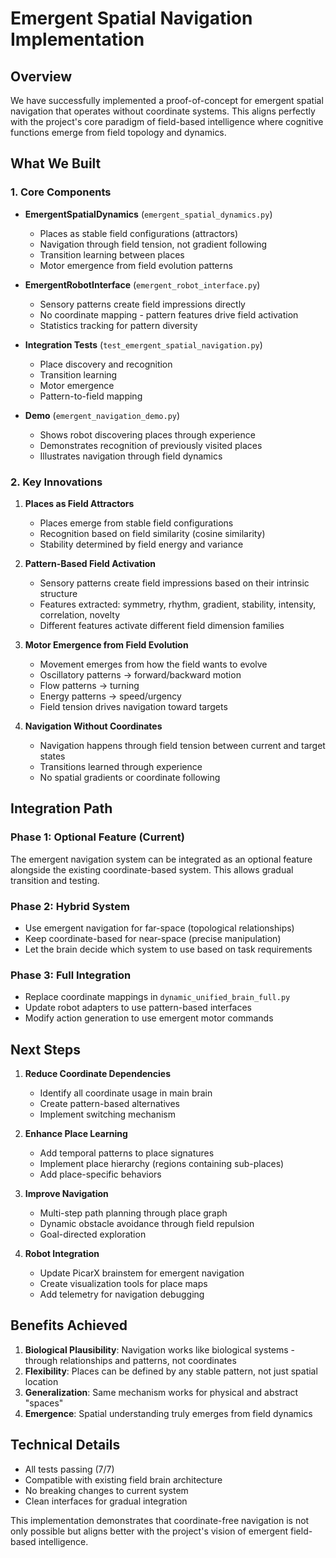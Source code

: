 # Emergent Spatial Navigation Implementation

## Overview

We have successfully implemented a proof-of-concept for emergent spatial navigation that operates without coordinate systems. This aligns perfectly with the project's core paradigm of field-based intelligence where cognitive functions emerge from field topology and dynamics.

## What We Built

### 1. Core Components

- **EmergentSpatialDynamics** (`emergent_spatial_dynamics.py`)
  - Places as stable field configurations (attractors)
  - Navigation through field tension, not gradient following
  - Transition learning between places
  - Motor emergence from field evolution patterns

- **EmergentRobotInterface** (`emergent_robot_interface.py`)
  - Sensory patterns create field impressions directly
  - No coordinate mapping - pattern features drive field activation
  - Statistics tracking for pattern diversity

- **Integration Tests** (`test_emergent_spatial_navigation.py`)
  - Place discovery and recognition
  - Transition learning
  - Motor emergence
  - Pattern-to-field mapping

- **Demo** (`emergent_navigation_demo.py`)
  - Shows robot discovering places through experience
  - Demonstrates recognition of previously visited places
  - Illustrates navigation through field dynamics

### 2. Key Innovations

1. **Places as Field Attractors**
   - Places emerge from stable field configurations
   - Recognition based on field similarity (cosine similarity)
   - Stability determined by field energy and variance

2. **Pattern-Based Field Activation**
   - Sensory patterns create field impressions based on their intrinsic structure
   - Features extracted: symmetry, rhythm, gradient, stability, intensity, correlation, novelty
   - Different features activate different field dimension families

3. **Motor Emergence from Field Evolution**
   - Movement emerges from how the field wants to evolve
   - Oscillatory patterns → forward/backward motion
   - Flow patterns → turning
   - Energy patterns → speed/urgency
   - Field tension drives navigation toward targets

4. **Navigation Without Coordinates**
   - Navigation happens through field tension between current and target states
   - Transitions learned through experience
   - No spatial gradients or coordinate following

## Integration Path

### Phase 1: Optional Feature (Current)
The emergent navigation system can be integrated as an optional feature alongside the existing coordinate-based system. This allows gradual transition and testing.

### Phase 2: Hybrid System
- Use emergent navigation for far-space (topological relationships)
- Keep coordinate-based for near-space (precise manipulation)
- Let the brain decide which system to use based on task requirements

### Phase 3: Full Integration
- Replace coordinate mappings in `dynamic_unified_brain_full.py`
- Update robot adapters to use pattern-based interfaces
- Modify action generation to use emergent motor commands

## Next Steps

1. **Reduce Coordinate Dependencies**
   - Identify all coordinate usage in main brain
   - Create pattern-based alternatives
   - Implement switching mechanism

2. **Enhance Place Learning**
   - Add temporal patterns to place signatures
   - Implement place hierarchy (regions containing sub-places)
   - Add place-specific behaviors

3. **Improve Navigation**
   - Multi-step path planning through place graph
   - Dynamic obstacle avoidance through field repulsion
   - Goal-directed exploration

4. **Robot Integration**
   - Update PicarX brainstem for emergent navigation
   - Create visualization tools for place maps
   - Add telemetry for navigation debugging

## Benefits Achieved

1. **Biological Plausibility**: Navigation works like biological systems - through relationships and patterns, not coordinates
2. **Flexibility**: Places can be defined by any stable pattern, not just spatial location
3. **Generalization**: Same mechanism works for physical and abstract "spaces"
4. **Emergence**: Spatial understanding truly emerges from field dynamics

## Technical Details

- All tests passing (7/7)
- Compatible with existing field brain architecture
- No breaking changes to current system
- Clean interfaces for gradual integration

This implementation demonstrates that coordinate-free navigation is not only possible but aligns better with the project's vision of emergent field-based intelligence.